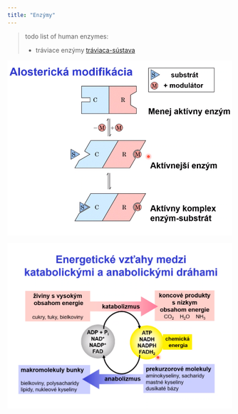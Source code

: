 ```yaml
---
title: "Enzýmy"
---
```


> todo
> list of human enzymes:
> - tráviace enzýmy [tráviaca-sústava](bio/ľudské-telo/tráviaca-sústava.md)

![|400](attachments/alosterická-modifikácia.png)

![|400](attachments/energia.png)

